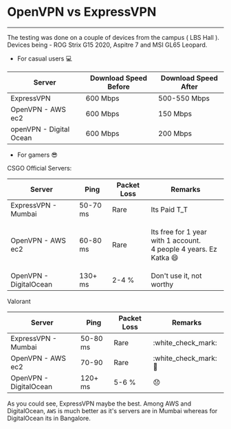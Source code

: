 # OpenVPN vs ExpressVPN

***

The testing was done on a couple of devices from the campus ( LBS Hall ). Devices being - ROG Strix G15 2020, Aspitre 7 and MSI GL65 Leopard.

* For casual users 💻

| Server                  | Download Speed Before | Download Speed After |
| ----------------------- | --------------------- | -------------------- |
| ExpressVPN              | 600 Mbps              | 500-550 Mbps         |
| OpenVPN - AWS ec2       | 600 Mbps              | 150 Mbps             |
| openVPN - Digital Ocean | 600 Mbps              | 200 Mbps             |

* For gamers 😎

CSGO Official Servers:

| Server                 | Ping     | Packet Loss | Remarks                                                                     |
| ---------------------- | -------- | ----------- | --------------------------------------------------------------------------- |
| ExpressVPN - Mumbai    | 50-70 ms | Rare        | Its Paid T\_T                                                               |
| OpenVPN - AWS ec2      | 60-80 ms | Rare        | <p>Its free for 1 year with 1 account.<br>4 people 4 years. Ez Katka 😄</p> |
| OpenVPN - DigitalOcean | 130+ ms  | 2-4 %       | Don't use it, not worthy                                                    |

Valorant

| Server                 | Ping     | Packet Loss | Remarks                 |
| ---------------------- | -------- | ----------- | ----------------------- |
| ExpressVPN - Mumbai    | 50-80 ms | Rare        | :white\_check\_mark:    |
| OpenVPN - AWS ec2      | 70-90    | Rare        | :white\_check\_mark: 💙 |
| OpenVPN - DigitalOcean | 120+ ms  | 5-6 %       | 😞                      |

As you could see, ExpressVPN maybe the best. Among AWS and DigitalOcean, `AWS` is much better as it's servers are in Mumbai whereas for DigitalOcean its in Bangalore.
